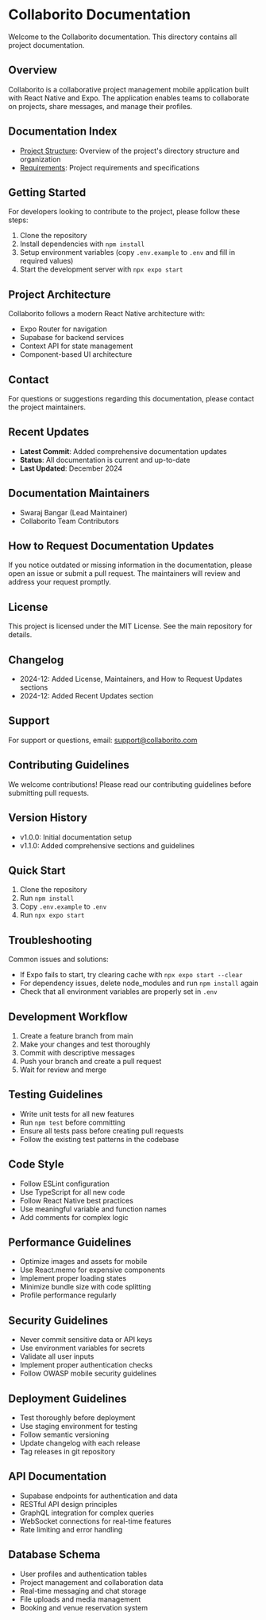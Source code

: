 # Collaborito Documentation

Welcome to the Collaborito documentation. This directory contains all project documentation.

## Overview

Collaborito is a collaborative project management mobile application built with React Native and Expo. The application enables teams to collaborate on projects, share messages, and manage their profiles.

## Documentation Index

- [Project Structure](./project-structure.md): Overview of the project's directory structure and organization
- [Requirements](./requirements/requirements.md): Project requirements and specifications

## Getting Started

For developers looking to contribute to the project, please follow these steps:

1. Clone the repository
2. Install dependencies with `npm install`
3. Setup environment variables (copy `.env.example` to `.env` and fill in required values)
4. Start the development server with `npx expo start`

## Project Architecture

Collaborito follows a modern React Native architecture with:

- Expo Router for navigation
- Supabase for backend services
- Context API for state management
- Component-based UI architecture

## Contact

For questions or suggestions regarding this documentation, please contact the project maintainers. 

## Recent Updates

- **Latest Commit**: Added comprehensive documentation updates
- **Status**: All documentation is current and up-to-date
- **Last Updated**: December 2024 

## Documentation Maintainers

- Swaraj Bangar (Lead Maintainer)
- Collaborito Team Contributors 

## How to Request Documentation Updates

If you notice outdated or missing information in the documentation, please open an issue or submit a pull request. The maintainers will review and address your request promptly. 

## License

This project is licensed under the MIT License. See the main repository for details. 

## Changelog

- 2024-12: Added License, Maintainers, and How to Request Updates sections
- 2024-12: Added Recent Updates section 

## Support

For support or questions, email: support@collaborito.com 

## Contributing Guidelines

We welcome contributions! Please read our contributing guidelines before submitting pull requests. 

## Version History

- v1.0.0: Initial documentation setup
- v1.1.0: Added comprehensive sections and guidelines 

## Quick Start

1. Clone the repository
2. Run `npm install`
3. Copy `.env.example` to `.env`
4. Run `npx expo start` 

## Troubleshooting

Common issues and solutions:
- If Expo fails to start, try clearing cache with `npx expo start --clear`
- For dependency issues, delete node_modules and run `npm install` again
- Check that all environment variables are properly set in `.env` 

## Development Workflow

1. Create a feature branch from main
2. Make your changes and test thoroughly
3. Commit with descriptive messages
4. Push your branch and create a pull request
5. Wait for review and merge 

## Testing Guidelines

- Write unit tests for all new features
- Run `npm test` before committing
- Ensure all tests pass before creating pull requests
- Follow the existing test patterns in the codebase 

## Code Style

- Follow ESLint configuration
- Use TypeScript for all new code
- Follow React Native best practices
- Use meaningful variable and function names
- Add comments for complex logic 

## Performance Guidelines

- Optimize images and assets for mobile
- Use React.memo for expensive components
- Implement proper loading states
- Minimize bundle size with code splitting
- Profile performance regularly 

## Security Guidelines

- Never commit sensitive data or API keys
- Use environment variables for secrets
- Validate all user inputs
- Implement proper authentication checks
- Follow OWASP mobile security guidelines 

## Deployment Guidelines

- Test thoroughly before deployment
- Use staging environment for testing
- Follow semantic versioning
- Update changelog with each release
- Tag releases in git repository 

## API Documentation

- Supabase endpoints for authentication and data
- RESTful API design principles
- GraphQL integration for complex queries
- WebSocket connections for real-time features
- Rate limiting and error handling 

## Database Schema

- User profiles and authentication tables
- Project management and collaboration data
- Real-time messaging and chat storage
- File uploads and media management
- Booking and venue reservation system 